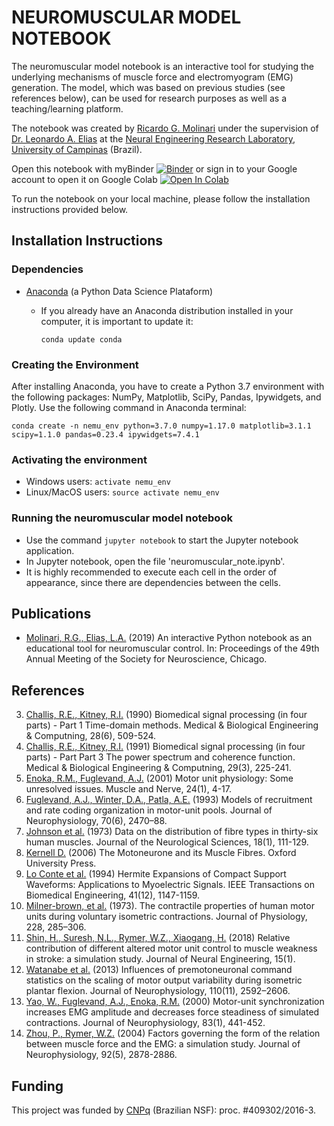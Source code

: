 
# NEUROMUSCULAR MODEL NOTEBOOK
The neuromuscular model notebook is an interactive tool for studying the underlying mechanisms of muscle force and electromyogram (EMG) generation. The model, which was based on previous studies (see references below), can be used for research purposes as well as a teaching/learning platform.

The notebook was created by [Ricardo G. Molinari](https://github.com/molinaris) under the supervision of [Dr. Leonardo A. Elias](https://github.com/leoelias-unicamp) at the [Neural Engineering Research Laboratory](http://www.fee.unicamp.br/deb/leoelias/ner-lab?language=en), [University of Campinas](http://www.unicamp.br/unicamp/english) (Brazil).

Open this notebook with myBinder [![Binder](https://mybinder.org/badge_logo.svg)](https://mybinder.org/v2/gh/molinaris/neuromuscular_notebook/version0.4?filepath=neuromuscular_note.ipynb) or sign in to your Google account to open it on Google Colab [![Open In Colab](https://colab.research.google.com/assets/colab-badge.svg)](https://colab.research.google.com/github/molinaris/neuromuscular_notebook/blob/version0.4/neuromuscular_note.ipynb)

To run the notebook on your local machine, please follow the installation instructions provided below.

## Installation Instructions
### Dependencies
- [Anaconda](https://www.anaconda.com/) (a Python Data Science Plataform)
  - If you already have an Anaconda distribution installed in your computer, it is important to update it:

    `conda update conda`

### Creating the Environment
After installing Anaconda, you have to create a Python 3.7 environment with the following packages: NumPy, Matplotlib, SciPy, Pandas, Ipywidgets, and Plotly. Use the following command in Anaconda terminal:

`conda create -n nemu_env python=3.7.0 numpy=1.17.0 matplotlib=3.1.1 scipy=1.1.0 pandas=0.23.4 ipywidgets=7.4.1`

### Activating the environment
- Windows users: `activate nemu_env`
- Linux/MacOS users: `source activate nemu_env`

### Running the neuromuscular model notebook
- Use the command `jupyter notebook` to start the Jupyter notebook application.
- In Jupyter notebook, open the file 'neuromuscular_note.ipynb'.
- It is highly recommended to execute each cell in the order of appearance, since there are dependencies between the cells.

## Publications
- [Molinari, R.G., Elias, L.A.](Poster_SfN_2019_RGM_LAE.pdf) (2019) An interactive Python notebook as an educational tool for neuromuscular control. In: Proceedings of the 49th Annual Meeting of the Society for Neuroscience, Chicago.

## References
3. [Challis, R.E., Kitney, R.I.](https://doi.org/10.1007/BF02442601) (1990) Biomedical signal processing (in four parts) - Part 1 Time-domain methods. Medical & Biological Engineering & Computning, 28(6), 509-524.
4. [Challis, R.E., Kitney, R.I.](https://doi.org/10.1007/BF02446704) (1991) Biomedical signal processing (in four parts) - Part Part 3 The power spectrum and coherence function. Medical & Biological Engineering & Computning, 29(3), 225-241.
5. [Enoka, R.M., Fuglevand, A.J.](https://doi.org/10.1002/1097-4598(200101)24:1<4::AID-MUS13>3.0.CO;2-F) (2001) Motor unit physiology: Some unresolved issues. Muscle and Nerve, 24(1), 4-17.
6. [Fuglevand, A.J., Winter, D.A., Patla, A.E.](https://doi.org/10.1152/jn.1993.70.6.2470) (1993) Models of recruitment and rate coding organization in motor-unit pools. Journal of Neurophysiology, 70(6), 2470–88.
7. [Johnson et al.](https://doi.org/10.1016/0022-510X(73)90023-3) (1973) Data on the distribution of fibre types in thirty-six human muscles. Journal of the Neurological Sciences, 18(1), 111-129.
8. [Kernell D.](https://doi.org/10.1093/acprof:oso/9780198526551.001.0001) (2006) The Motoneurone and its Muscle Fibres. Oxford University Press.
9. [Lo Conte et al.](http://doi.org/10.1109/10.335863) (1994) Hermite Expansions of Compact Support Waveforms: Applications to Myoelectric Signals. IEEE Transactions on Biomedical Engineering, 41(12), 1147-1159.
10. [Milner-brown, et al.](https://doi.org/10.1113/jphysiol.1973.sp010087) (1973). The contractile properties of human motor units during voluntary isometric contractions. Journal of Physiology, 228, 285–306.
11. [Shin, H., Suresh, N.L., Rymer, W.Z., Xiaogang, H.](https://doi.org/10.1088/1741-2552/aa925d) (2018) Relative contribution of different altered motor unit control to muscle weakness in stroke: a simulation study. Journal of Neural Engineering, 15(1).
12. [Watanabe et al.](https://doi.org/10.1152/jn.00073.2013) (2013) Influences of premotoneuronal command statistics on the scaling of motor output variability during isometric plantar flexion. Journal of Neurophysiology, 110(11), 2592–2606.
13. [Yao, W., Fuglevand, A.J., Enoka, R.M.](https://doi.org/10.1152/jn.2000.83.1.441) (2000) Motor-unit synchronization increases EMG amplitude and decreases force steadiness of simulated contractions. Journal of Neurophysiology, 83(1), 441-452.
14. [Zhou, P., Rymer, W.Z.]( https://doi.org/10.1152/jn.00367.2004) (2004) Factors governing the form of the relation between muscle force and the EMG: a simulation study. Journal of Neurophysiology, 92(5), 2878-2886.

## Funding
This project was funded by [CNPq](http://www.cnpq.br/) (Brazilian NSF): proc. #409302/2016-3.

